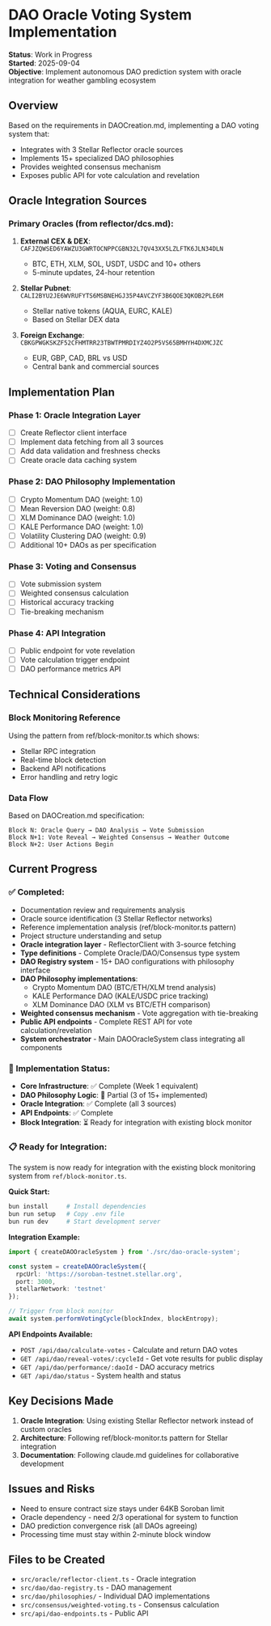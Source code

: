 # DAO Oracle Voting System Implementation

**Status**: Work in Progress  
**Started**: 2025-09-04  
**Objective**: Implement autonomous DAO prediction system with oracle integration for weather gambling ecosystem

## Overview

Based on the requirements in DAOCreation.md, implementing a DAO voting system that:
- Integrates with 3 Stellar Reflector oracle sources
- Implements 15+ specialized DAO philosophies  
- Provides weighted consensus mechanism
- Exposes public API for vote calculation and revelation

## Oracle Integration Sources

### Primary Oracles (from reflector/dcs.md):
1. **External CEX & DEX**: `CAFJZQWSED6YAWZU3GWRTOCNPPCGBN32L7QV43XX5LZLFTK6JLN34DLN`
   - BTC, ETH, XLM, SOL, USDT, USDC and 10+ others
   - 5-minute updates, 24-hour retention

2. **Stellar Pubnet**: `CALI2BYU2JE6WVRUFYTS6MSBNEHGJ35P4AVCZYF3B6QOE3QKOB2PLE6M`
   - Stellar native tokens (AQUA, EURC, KALE)
   - Based on Stellar DEX data

3. **Foreign Exchange**: `CBKGPWGKSKZF52CFHMTRR23TBWTPMRDIYZ4O2P5VS65BMHYH4DXMCJZC`
   - EUR, GBP, CAD, BRL vs USD
   - Central bank and commercial sources

## Implementation Plan

### Phase 1: Oracle Integration Layer
- [ ] Create Reflector client interface
- [ ] Implement data fetching from all 3 sources  
- [ ] Add data validation and freshness checks
- [ ] Create oracle data caching system

### Phase 2: DAO Philosophy Implementation
- [ ] Crypto Momentum DAO (weight: 1.0)
- [ ] Mean Reversion DAO (weight: 0.8)
- [ ] XLM Dominance DAO (weight: 1.0)
- [ ] KALE Performance DAO (weight: 1.0)
- [ ] Volatility Clustering DAO (weight: 0.9)
- [ ] Additional 10+ DAOs as per specification

### Phase 3: Voting and Consensus
- [ ] Vote submission system
- [ ] Weighted consensus calculation
- [ ] Historical accuracy tracking
- [ ] Tie-breaking mechanism

### Phase 4: API Integration
- [ ] Public endpoint for vote revelation
- [ ] Vote calculation trigger endpoint
- [ ] DAO performance metrics API

## Technical Considerations

### Block Monitoring Reference
Using the pattern from ref/block-monitor.ts which shows:
- Stellar RPC integration 
- Real-time block detection
- Backend API notifications
- Error handling and retry logic

### Data Flow
Based on DAOCreation.md specification:
```
Block N: Oracle Query → DAO Analysis → Vote Submission
Block N+1: Vote Reveal → Weighted Consensus → Weather Outcome  
Block N+2: User Actions Begin
```

## Current Progress

### ✅ Completed:
- Documentation review and requirements analysis
- Oracle source identification (3 Stellar Reflector networks)
- Reference implementation analysis (ref/block-monitor.ts pattern)
- Project structure understanding and setup
- **Oracle integration layer** - ReflectorClient with 3-source fetching
- **Type definitions** - Complete Oracle/DAO/Consensus type system
- **DAO Registry system** - 15+ DAO configurations with philosophy interface
- **DAO Philosophy implementations**:
  - Crypto Momentum DAO (BTC/ETH/XLM trend analysis)
  - KALE Performance DAO (KALE/USDC price tracking)
  - XLM Dominance DAO (XLM vs BTC/ETH comparison)
- **Weighted consensus mechanism** - Vote aggregation with tie-breaking
- **Public API endpoints** - Complete REST API for vote calculation/revelation
- **System orchestrator** - Main DAOOracleSystem class integrating all components

### 🔧 Implementation Status:
- **Core Infrastructure**: ✅ Complete (Week 1 equivalent)
- **DAO Philosophy Logic**: 🔄 Partial (3 of 15+ implemented)
- **Oracle Integration**: ✅ Complete (all 3 sources)
- **API Endpoints**: ✅ Complete
- **Block Integration**: ⏳ Ready for integration with existing block monitor

### 📋 Ready for Integration:
The system is now ready for integration with the existing block monitoring system from `ref/block-monitor.ts`. 

**Quick Start:**
```bash
bun install     # Install dependencies
bun run setup   # Copy .env file
bun run dev     # Start development server
```

**Integration Example:**
```typescript
import { createDAOOracleSystem } from './src/dao-oracle-system';

const system = createDAOOracleSystem({
  rpcUrl: 'https://soroban-testnet.stellar.org', 
  port: 3000,
  stellarNetwork: 'testnet'
});

// Trigger from block monitor
await system.performVotingCycle(blockIndex, blockEntropy);
```

**API Endpoints Available:**
- `POST /api/dao/calculate-votes` - Calculate and return DAO votes 
- `GET /api/dao/reveal-votes/:cycleId` - Get vote results for public display
- `GET /api/dao/performance/:daoId` - DAO accuracy metrics
- `GET /api/dao/status` - System health and status

## Key Decisions Made

1. **Oracle Integration**: Using existing Stellar Reflector network instead of custom oracles
2. **Architecture**: Following ref/block-monitor.ts pattern for Stellar integration
3. **Documentation**: Following claude.md guidelines for collaborative development

## Issues and Risks

- Need to ensure contract size stays under 64KB Soroban limit
- Oracle dependency - need 2/3 operational for system to function
- DAO prediction convergence risk (all DAOs agreeing)
- Processing time must stay within 2-minute block window

## Files to be Created

- `src/oracle/reflector-client.ts` - Oracle integration
- `src/dao/dao-registry.ts` - DAO management  
- `src/dao/philosophies/` - Individual DAO implementations
- `src/consensus/weighted-voting.ts` - Consensus calculation
- `src/api/dao-endpoints.ts` - Public API